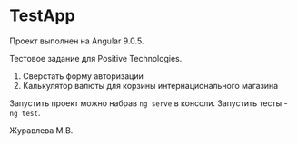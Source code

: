 # TestApp
Проект выполнен на Angular 9.0.5.

Тестовое задание для Positive Technologies.
1. Сверстать форму авторизации
2. Калькулятор валюты для корзины интернационального магазина

Запустить проект можно набрав `ng serve` в консоли.
Запустить тесты - `ng test`.

Журавлева М.В.
